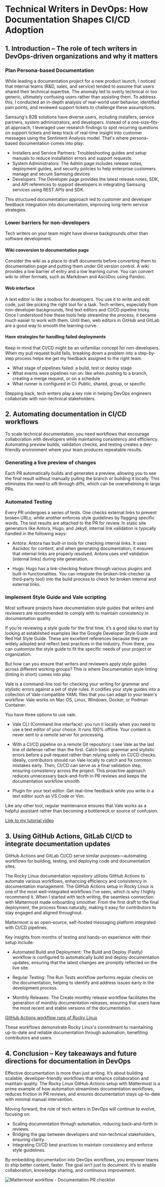 # Technical Writers in DevOps: How Documentation Shapes CI/CD Adoption

## 1. Introduction – The role of tech writers in DevOps-driven organizations and why it matters

### Plan Persona-based Documentation

While leading a documentation project for a new product launch, I noticed that internal teams (R&D, sales, and service) tended to assume that users shared their technical expertise. The anomaly led to overly technical or too generic, ultimately confusing users rather than assisting them. To address this, I conducted an in-depth analysis of real-world user behavior, identified pain points, and reviewed support tickets to challenge these assumptions.

Samsung's B2B solutions have diverse users, including installers, service partners, system administrators, and developers. Instead of a one-size-fits-all approach, I leveraged user research findings to spot recurring questions on support tickets and keep track of real-time insight into customer messages using the Sentiment Analysis model. That's where persona-based documentation comes into play:

- Installers and Service Partners: Troubleshooting guides and setup manuals to reduce installation errors and support requests.
- System Administrators: The Admin page includes release notes, deployment guides, and security policies to help enterprise customers manage and secure Samsung devices
- Developers: The Developer page provides the latest release notes, SDK, and API references to support developers in integrating Samsung services using REST APIs and SDK.

This structured documentation approach led to customer and developer feedback integration into documentation, improving long-term service strategies.

### Lower barriers for non-developers

Tech writers on your team might have diverse backgrounds other than software development.

#### Wiki conversion to documentation page 

Consider the wiki as a place to draft documents before converting them to documentation page and putting them under Git version control. A wiki provides a low barrier of entry and a low learning curve. You can convert wiki to other formats, such as Markdown and AsciiDoc using Pandoc.

#### Web interface

A text editor is like a toolbox for developers. You use it to write and edit code, just like picking the right tool for a task. Tech writers, especially from non-developer backgrounds, find text editors and CI/CD pipeline tricky. Once I understood how these tools help streamline the process, it became much easier to work with them. Until then, web editors in GitHub and GitLab are a good way to smooth the learning curve.

#### Have strategies for handling failed deployments

Keep in mind that CI/CD might be an unfamiliar concept for non-developers. When my pull request build fails, breaking down a problem into a step-by-step process helps me get my feedback assigned to the right team.

- What stage of pipelines failed: a build, test or deploy stage
- What events were pipelines run on: like when pushing to a branch, creating a merge request, or on a schedule
- What runner is configured in CI: Public, shared, group, or specific

Stepping back, tech writers play a key role in helping DevOps engineers collaborate with non-technical stakeholders.

## 2. Automating documentation in CI/CD workflows

To scale technical documentation, you need workflows that encourage collaboration with developers while maintaining consistency and efficiency. Automating preview builds, validation checks, and testing creates a dev-friendly environment where your team produces repeatable results.

### Generating a live preview of changes

Each PR automatically builds and generates a preview, allowing you to see the final result without manually pulling the branch or building it locally. This eliminates the need to sift through diffs, which can be overwhelming in large PRs.

### Automated Testing

Every PR undergoes a series of tests. One checks external links to prevent broken URLs, while another enforces style guidelines by flagging specific words. The test results are attached to the PR for review. In static site generators like Antora, Hugo, and Jekyll, internal link validation is typically handled in the following ways:

- Antora: Antora has built-in tools for checking internal links. It uses Asciidoc for content, and when generating documentation, it ensures that internal links are properly resolved. Antora uses xref validation (internal links) during site generation.

- Hugo: Hugo has a link-checking feature through various plugins and built-in functionalities. You can integrate the broken-link-checker (a third-party tool) into the build process to check for broken internal and external links.

### Implement Style Guide and Vale scripting

Most software projects have documentation style guides that writers and reviewers are recommended to comply with to maintain consistency in documentation quality.  

If you’re reviewing a style guide for the first time, it’s a good idea to start by looking at established examples like the Google Developer Style Guide and Red Hat Style Guide. These are excellent references because they are widely adopted and reflect best practices in the industry. From there, you can customize the style guide to fit the specific needs of your project or organization.

But how can you ensure that writers and reviewers apply style guides across different working groups? This is where Documentation style linting (linting in short) comes into play.

Vale is a command-line tool for checking your writing for grammar and stylistic errors against a set of style rules. It codifies your style guides into a collection of Vale-compatible YAML files that you can adapt to your team's workflow. Vale works on Mac OS, Linux, Windows, Docker, or Podman Container.

You have three options to use vale.

- Vale CLI (Command line interface): you run it locally when you need to use a text editor of your choice. It runs 100% offline. Your content is never sent to a remote server for processing.

- With a CI/CD pipeline on a remote Git repository: I see Vale as the last line of defense rather than the first. Catch basic grammar and stylistic errors before a pull request rather than relying solely on CI/CD checks. Ideally, contributors should run Vale locally to catch and fix common mistakes early. Then, CI/CD can serve as a final validation step, ensuring consistency across the project. This proactive approach reduces unnecessary back-and-forth in PR reviews and keeps the documentation workflow smooth.

- Plugin for your text editor: Get real-time feedback while you write in a text editor such as VS Code or Vim.

Like any other tool, regular maintenance ensures that Vale works as a helpful assistant rather than becoming a bottleneck or source of confusion.

[Link to my tutorial video](https://makertube.net/w/ixd96GXJqsbxbAHCUGMRnw?start=0s)

## 3. Using GitHub Actions, GitLab CI/CD to integrate documentation updates

GitHub Actions and GitLab CI/CD serve similar purposes—automating workflows for building, testing, and deploying code and documentation sites.

The Rocky Linux documentation repository utilizes GitHub Actions to automate various workflows, enhancing efficiency and consistency in documentation management. The GitHub Actions setup in Rocky Linux is one of the most well-integrated workflows I’ve seen, which is why I highly recommend it. When I started with tech writing, the seamless connection with Mattermost made onboarding smoother. From the first draft to the final deployment, the process flows naturally, making it easy for contributors to stay engaged and aligned throughout.

Mattermost is an open-source, self-hosted messaging platform integrated with CI/CD pipelines.

Key insights from months of testing and hands-on experience with their setup include:

- Automated Build and Deployment: The Build and Deploy (Fastly) workflow is configured to automatically build and deploy documentation updates, ensuring that the latest changes are promptly reflected on the live site.

- Regular Testing: The Run Tests workflow performs regular checks on the documentation, helping to identify and address issues early in the development process. 

- Monthly Releases: The Create monthly release workflow facilitates the generation of monthly documentation releases, ensuring that users have the most recent and stable versions of the documentation. 

[GitHub Actions workflow runs of Rocky Linux](https://github.com/rocky-linux/documentation/actions)

These workflows demonstrate Rocky Linux's commitment to maintaining up-to-date and reliable documentation through automation, benefiting contributors and users.

## 4. Conclusion – Key takeaways and future directions for documentation in DevOps

Effective documentation is more than just writing. It’s about building scalable, developer-friendly workflows that enhance collaboration and maintain quality. The Rocky Linux GitHub Actions setup with Mattermost is a prime example of how automation streamlines documentation workflows, reduces friction in PR reviews, and ensures documentation stays up-to-date with minimal manual intervention.

Moving forward, the role of tech writers in DevOps will continue to evolve, focusing on:
- Scaling documentation through automation, reducing back-and-forth in reviews.
- Bridging the gap between developers and non-technical stakeholders, ensuring clarity.
- Integrating CI/CD best practices to maintain consistency and enforce style guidelines.

By embedding documentation into DevOps workflows, you empower teams to ship better content, faster. The goal isn’t just to document. It’s to enable collaboration, knowledge sharing, and continuous improvement.

![Mattermost workflow - Documentation PR checklist](https://github.com/hankuoffroad/hackmamba-techwriting-submission/blob/main/docs/mattermost.png "Mattermost messaging platform")
